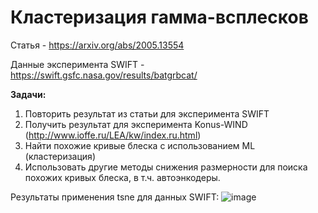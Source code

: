 # Кластеризация гамма-всплесков
Статья - https://arxiv.org/abs/2005.13554       

Данные эксперимента SWIFT - https://swift.gsfc.nasa.gov/results/batgrbcat/


**Задачи:**
1. Повторить результат из статьи для эксперимента SWIFT
2. Получить результат для эксперимента Konus-WIND (http://www.ioffe.ru/LEA/kw/index.ru.html)
3. Найти похожие кривые блеска с использованием ML (кластеризация)
4. Использовать другие методы снижения размерности для поиска похожих кривых блеска, в т.ч. автоэнкодеры.

Результаты применения tsne для данных SWIFT:
![image](https://user-images.githubusercontent.com/61317465/199500653-cb1b1555-768b-4c9d-b523-fb006f02639a.png)
